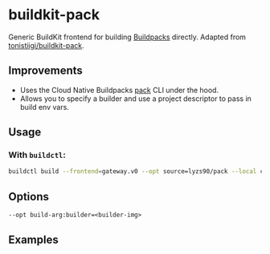 # buildkit-pack

Generic BuildKit frontend for building [Buildpacks](https://buildpacks.io/) directly. Adapted from [tonistiigi/buildkit-pack](https://github.com/tonistiigi/buildkit-pack).

## Improvements
- Uses the Cloud Native Buildpacks [pack](https://github.com/buildpacks/pack) CLI under the hood.
- Allows you to specify a builder and use a project descriptor to pass in build env vars.

## Usage

### With `buildctl`:
```sh
buildctl build --frontend=gateway.v0 --opt source=lyzs90/pack --local context=. --opt build-arg:builder=cnbs/sample-builder:bionic
```

## Options

`--opt build-arg:builder=<builder-img>`

## Examples